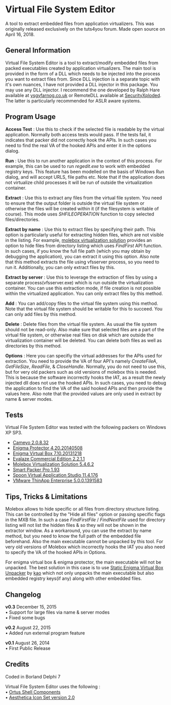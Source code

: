 Virtual File System Editor
==========================

A tool to extract embedded files from application virtualizers. This was originally released exclusively on the tuts4you forum. Made open source on April 16, 2018.

General Information
-------------------

Virtual File System Editor is a tool to extract/modify embedded files from packed executables created by application virtualizers. The main tool is provided in the form of a DLL which needs to be injected into the process you want to extract files from. Since DLL injection is a separate topic with it's own nuances, I have not provided a DLL injector in this package. You may use any DLL injector. I recommend the one developed by Ralph Hare available at [ysgyfarnog.co.uk](http://www.ysgyfarnog.co.uk/utilities/Injector/) or RemoteDLL available at [SecurityXploded](http://securityxploded.com/remotedll.php). The latter is particularly recommended for ASLR aware systems.

Program Usage
-------------

**Access Test** : Use this to check if the selected file is readable by the virtual application. Normally both access tests would pass. If the tests fail, it indicates that packer did not correctly hook the APIs. In such cases you need to find the real VA of the hooked APIs and enter it in the options dialog.

**Run** : Use this to run another application in the context of this process. For example, this can be used to run _regedit.exe_ to work with embedded registry keys. This feature has been modelled on the basis of Windows Run dialog, and will accept URLS, file paths etc. Note that if the application does not virtualize child processes it will be run of outside the virtualization container.

**Extract** : Use this to extract any files from the virtual file system. You need to ensure that the output folder is outside the virtual file system or otherwise the files will be created within it (if the filesystem is writable of course). This mode uses _SHFILEOPERATION_ function to copy selected files/directories.

**Extract by name** : Use this to extract files by specifying their path. This option is particularly useful for extracting hidden files, which are not visible in the listing. For example, [molebox virtualization solution](http://www.molebox.com/) provides an option to hide files from directory listing which uses _FindFirst_ API function. In such cases, if you know the full file path (which you may obtain by debugging the application), you can extract it using this option. Also note that this method extracts the file using vfsserver process, so you need to run it. Additionally, you can only extract files by this.

**Extract by server** : Use this to leverage the extraction of files by using a separate process(vfsserver.exe) which is run outside the virtualization container. You can use this extraction mode, if file creation is not possible within the virtualized application. You can only extract files by this method.

**Add** : You can add/copy files to the virtual file system using this method. Note that the virtual file system should be writable for this to succeed. You can only add files by this method.

**Delete** : Delete files from the virtual file system. As usual the file system should not be read-only. Also make sure that selected files are a part of the virtual file system, or otherwise real files on disk which are outside the virtualization container will be deleted. You can delete both files as well as directories by this method.

**Options** : Here you can specifiy the virtual addresses for the APIs used for extraction. You need to provide the VA of four API's namely _CreateFileA_, _GetFileSize_, _ReadFile_, & _CloseHandle_. Normally, you do not need to use this, but for very old packers such as old versions of molebox this is needed. This is because the software incorrectly hooks the IAT, as a result the newly injected dll does not use the hooked APIs. In such cases, you need to debug the application to find the VA of the said hooked APIs and then provide the values here. Also note that the provided values are only used in extract by name & server modes.

Tests
-----

Virtual File System Editor was tested with the following packers on Windows XP SP3.

*   [Cameyo 2.0.8.32](http://www.cameyo.com/)
*   [Enigma Protector 4.20.20140508](http://www.enigmaprotector.com/en/about.html)
*   [Enigma Virtual Box 7.10.20131218](http://www.enigmaprotector.com/en/aboutvb.html)
*   [Evalaze Commercial Edition 2.2.1.1](http://www.evalaze.de/)
*   [Molebox Virtualization Solution 5.4.6.2](http://www.molebox.com/)
*   [Smart Packer Pro 1.93](http://www.smartpacker.nl/)
*   [Spoon Virtual Application Studio 11.4.176](https://spoon.net/studio)
*   [VMware ThinApp Enterprise 5.0.0.1391583](http://www.vmware.com/products/thinapp)

Tips, Tricks & Limitations
--------------------------

Molebox allows to hide specific or all files from directory structure listing. This can be controlled by the "Hide all files" option or passing specific flags in the MXB file. In such a case _FindFirstFile_ / _FindNextFile_ used for directory listing will not list the hidden files & so they will not be shown in the extractor window. As a workaround, you can use the extract by name method, but you need to know the full path of the embedded file beforehand. Also the main executable cannot be unpacked by this tool. For very old versions of Molebox which incorrectly hooks the IAT you also need to specify the VA of the hooked APIs in Options.

For enigma virtual box & enigma protector, the main executable will not be unpacked. The best solution in this case is to use [Static Enigma Virtual Box Unpacker](https://forum.tuts4you.com/topic/35554-static-enigma-virtual-box-unpacker/) by [kao](http://lifeinhex.com/) which not only unpacks the main executable but also embedded registry keys(if any) along with other embedded files.

Changelog
---------

**v0.3** December 15, 2015  
• Support for large files via name & server modes  
• Fixed some bugs

**v0.2** August 22, 2015  
• Added run external program feature

**v0.1** August 26, 2014  
• First Public Release

Credits
-------

Coded in Borland Delphi 7

Virtual File System Editor uses the following :  
• [Ortus Shell Components](http://www.delphicomponents.net/)  
• [Aesthetica Icon Set version 2.0](http://dryicons.com/)

